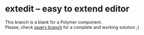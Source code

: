 # extedit – easy to extend editor
This branch is a blank for a Polymer component.  
Please, check [jquery branch](https://github.com/baygeldin/extedit/tree/jquery) for a complete and working solution ;)
